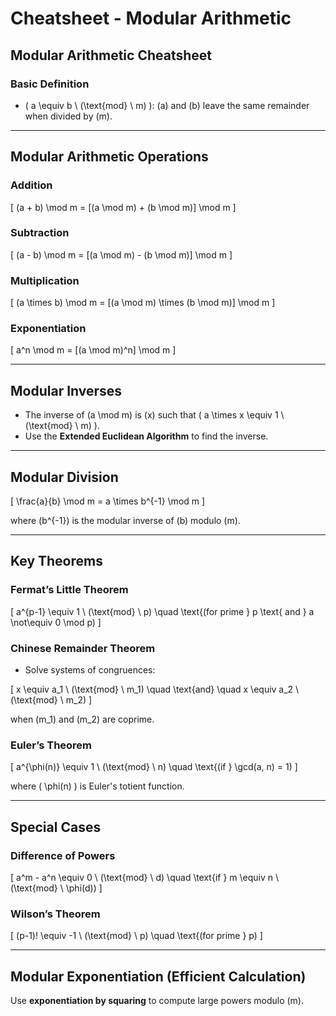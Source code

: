 # Cheatsheet - Modular Arithmetic

## **Modular Arithmetic Cheatsheet**

### **Basic Definition**
- \( a \equiv b \ (\text{mod} \ m) \): \(a\) and \(b\) leave the same remainder when divided by \(m\).

---

## **Modular Arithmetic Operations**

### **Addition**

\[
(a + b) \mod m = [(a \mod m) + (b \mod m)] \mod m
\]

### **Subtraction**

\[
(a - b) \mod m = [(a \mod m) - (b \mod m)] \mod m
\]

### **Multiplication**

\[
(a \times b) \mod m = [(a \mod m) \times (b \mod m)] \mod m
\]

### **Exponentiation**

\[
a^n \mod m = [(a \mod m)^n] \mod m
\]

---

## **Modular Inverses**
- The inverse of \(a \mod m\) is \(x\) such that \( a \times x \equiv 1 \ (\text{mod} \ m) \).
- Use the **Extended Euclidean Algorithm** to find the inverse.

---

## **Modular Division**

\[
\frac{a}{b} \mod m = a \times b^{-1} \mod m
\]

where \(b^{-1}\) is the modular inverse of \(b\) modulo \(m\).

---

## **Key Theorems**

### **Fermat’s Little Theorem**

\[
a^{p-1} \equiv 1 \ (\text{mod} \ p) \quad \text{(for prime } p \text{ and } a \not\equiv 0 \mod p)
\]

### **Chinese Remainder Theorem**
- Solve systems of congruences:

\[
x \equiv a_1 \ (\text{mod} \ m_1) \quad \text{and} \quad x \equiv a_2 \ (\text{mod} \ m_2)
\]

  when \(m_1\) and \(m_2\) are coprime.

### **Euler’s Theorem**

\[
a^{\phi(n)} \equiv 1 \ (\text{mod} \ n) \quad \text{(if } \gcd(a, n) = 1)
\]

where \( \phi(n) \) is Euler's totient function.

---

## **Special Cases**

### **Difference of Powers**

\[
a^m - a^n \equiv 0 \ (\text{mod} \ d) \quad \text{if } m \equiv n \ (\text{mod} \ \phi(d))
\]

### **Wilson’s Theorem**

\[
(p-1)! \equiv -1 \ (\text{mod} \ p) \quad \text{(for prime } p)
\]

---

## **Modular Exponentiation (Efficient Calculation)**
Use **exponentiation by squaring** to compute large powers modulo \(m\).
